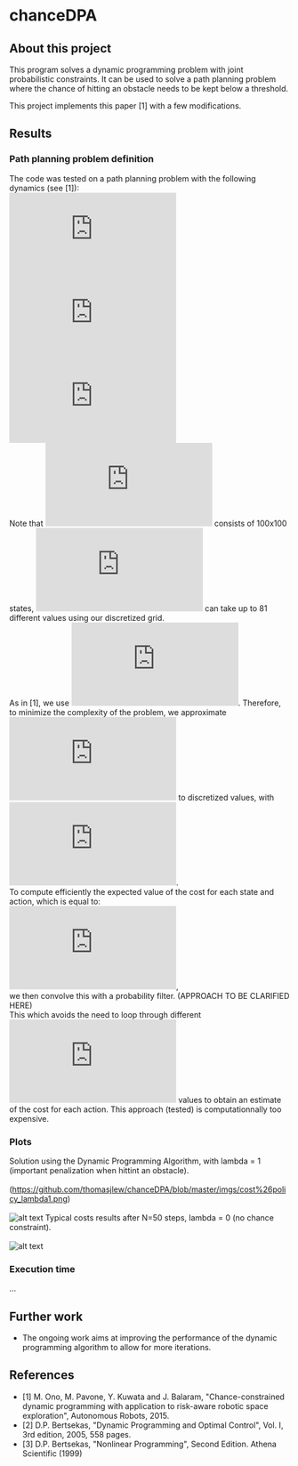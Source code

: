 # chanceDPA

## About this project
This program solves a dynamic programming problem with joint probabilistic constraints. It can be used to solve a path planning problem where the chance of hitting an obstacle needs to be kept below a threshold.

This project implements this paper [1] with a few modifications.  <br />

## Results
### Path planning problem definition 
The code was tested on a path planning problem with the following dynamics (see [1]):<br />
![x_{k+1}=f_k(xk,uk,wk)=xk+uk+wk](https://latex.codecogs.com/svg.latex?x_%7Bk&plus;1%7D%20%3D%20f_k%28x_k%2Cu_k%2Cw_k%29%20%3D%20x_k%20&plus;%20u_k%20&plus;%20w_k)<br />
![norm(u_k), wk_distrib](https://latex.codecogs.com/gif.latex?%5Cleft%20%5C%7C%20u_k%5Cright%20%5C%7C_2%20%5Cleq%20d_k%2C%20w_k%5Csim%20N%280%2C%5Csigma%5E2I%29)<br />
![norm(u_k), wk_distrib](https://latex.codecogs.com/gif.latex?%5Cdpi%7B120%7D%20%5Cleft%20%5C%7C%20u_k%5Cright%20%5C%7C_2%20%5Cleq%20d_k%2C%20w_k%5Csim%20N%280%2C%5Csigma%5E2I%29)<br />
Note that ![xk](https://latex.codecogs.com/gif.latex?x_k) consists of 100x100 states, ![uk](https://latex.codecogs.com/gif.latex?u_k) can take up to 81 different values using our discretized grid. <br />
As in [1], we use ![sigma167](https://latex.codecogs.com/gif.latex?%5Csigma%3D1.67). Therefore, to minimize the complexity of the problem, we approximate ![wk](https://latex.codecogs.com/gif.latex?w_k) to discretized values, with <br />
![abs(wk)<5](https://latex.codecogs.com/gif.latex?%5Cleft%20%7C%20w_k%20%5Cright%20%7C%3C5).  <br />
To compute efficiently the expected value of the cost for each state and action, which is equal to:<br />
![Jk_fixeduk](https://latex.codecogs.com/gif.latex?J_k%5E%5Clambda%28x_k%29_%7B%5Cmu_k%3Du_k%7D%3DE_%7Bw_k%7D%5Cleft%20%5C%7B%20L_k%5E%5Clambda%28x_k%2Cu_k%29&plus;J_%7Bk&plus;1%7D%28f%28x_k%2Cu_k%2Cw_k%29%29%20%5Cright%20%5C%7D),<br />
we then convolve this with a probability filter. (APPROACH TO BE CLARIFIED HERE)<br />
This which avoids the need to loop through different ![wk](https://latex.codecogs.com/gif.latex?w_k) values to obtain an estimate of the cost for each action. This approach (tested) is computationnally too expensive. <br />



### Plots
Solution using the Dynamic Programming Algorithm, with lambda = 1 (important penalization when hittint an obstacle).<br /> <br />(https://github.com/thomasjlew/chanceDPA/blob/master/imgs/cost%26policy_lambda1.png) <br /> <br />
![alt text](https://github.com/thomasjlew/chanceDPA/blob/master/imgs/cost%26policy_lambda1.png)
Typical costs results after N=50 steps, lambda = 0 (no chance constraint). <br /> <br />
![alt text](https://github.com/thomasjlew/chanceDPA/blob/master/old_files_201117/cost.png)

### Execution time
...

## Further work
- The ongoing work aims at improving the performance of the dynamic programming algorithm to allow for more iterations.

## References
- [1] M. Ono, M. Pavone, Y. Kuwata and J. Balaram, "Chance-constrained dynamic programming with application to risk-aware robotic space exploration", Autonomous Robots, 2015.
- [2] D.P. Bertsekas, "Dynamic Programming and Optimal Control", Vol. I, 3rd edition, 2005, 558 pages.
- [3] D.P. Bertsekas, "Nonlinear Programming", Second Edition. Athena Scientific (1999)
